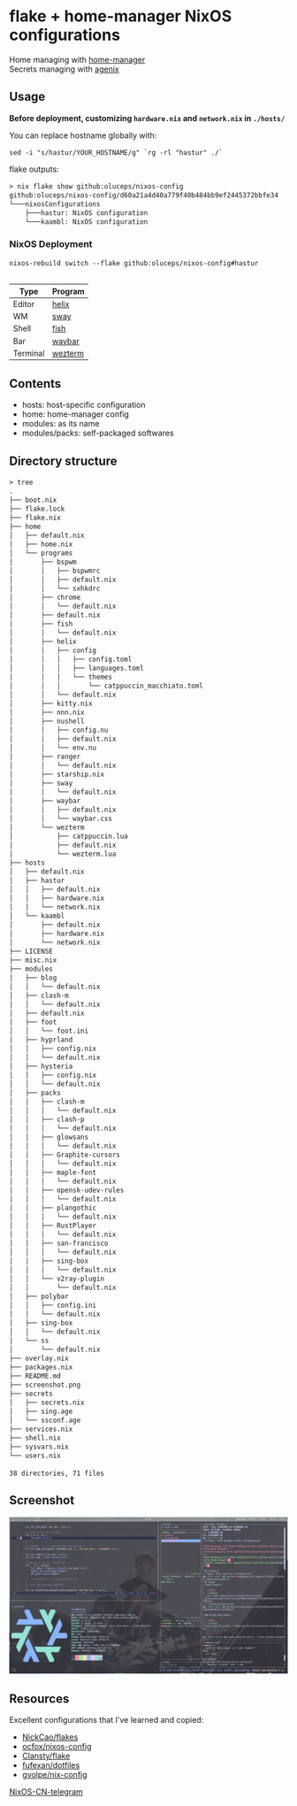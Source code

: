 # flake + home-manager NixOS configurations

Home managing with [home-manager](https://github.com/nix-community/home-manager)  
Secrets managing with [agenix](https://github.com/ryantm/agenix)  


## Usage
__Before deployment, customizing `hardware.nix` and `network.nix`  in `./hosts/`__

You can replace hostname globally with:    
```console  
sed -i "s/hastur/YOUR_HOSTNAME/g" `rg -rl "hastur" ./`  
```

flake outputs:  

```console
> nix flake show github:oluceps/nixos-config
github:oluceps/nixos-config/d60a21a4d40a779f40b484bb9ef2445372bbfe34
└───nixosConfigurations
    ├───hastur: NixOS configuration
    └───kaambl: NixOS configuration
```  

### NixOS Deployment

```console
nixos-rebuild switch --flake github:oluceps/nixos-config#hastur
  
```
|Type|Program|
|---|---|
|Editor|[helix](https://github.com/oluceps/nixos-config/tree/pub/home/programs/helix)|
|WM|[sway](https://github.com/oluceps/nixos-config/tree/pub/home/programs/sway)|
|Shell|[fish](https://github.com/oluceps/nixos-config/tree/pub/home/programs/fish)|
|Bar|[waybar](https://github.com/oluceps/nixos-config/tree/pub/home/programs/waybar)|
|Terminal|[wezterm](https://github.com/oluceps/nixos-config/tree/pub/home/programs/wezterm)|


## Contents
+ hosts: host-specific configuration  
+ home: home-manager config  
+ modules: as its name  
+ modules/packs: self-packaged softwares


## Directory structure  
```console  
> tree
.
├── boot.nix
├── flake.lock
├── flake.nix
├── home
│   ├── default.nix
│   ├── home.nix
│   └── programs
│       ├── bspwm
│       │   ├── bspwmrc
│       │   ├── default.nix
│       │   └── sxhkdrc
│       ├── chrome
│       │   └── default.nix
│       ├── default.nix
│       ├── fish
│       │   └── default.nix
│       ├── helix
│       │   ├── config
│       │   │   ├── config.toml
│       │   │   ├── languages.toml
│       │   │   └── themes
│       │   │       └── catppuccin_macchiato.toml
│       │   └── default.nix
│       ├── kitty.nix
│       ├── nnn.nix
│       ├── nushell
│       │   ├── config.nu
│       │   ├── default.nix
│       │   └── env.nu
│       ├── ranger
│       │   └── default.nix
│       ├── starship.nix
│       ├── sway
│       │   └── default.nix
│       ├── waybar
│       │   ├── default.nix
│       │   └── waybar.css
│       └── wezterm
│           ├── catppuccin.lua
│           ├── default.nix
│           └── wezterm.lua
├── hosts
│   ├── default.nix
│   ├── hastur
│   │   ├── default.nix
│   │   ├── hardware.nix
│   │   └── network.nix
│   └── kaambl
│       ├── default.nix
│       ├── hardware.nix
│       └── network.nix
├── LICENSE
├── misc.nix
├── modules
│   ├── blog
│   │   └── default.nix
│   ├── clash-m
│   │   └── default.nix
│   ├── default.nix
│   ├── foot
│   │   └── foot.ini
│   ├── hyprland
│   │   ├── config.nix
│   │   └── default.nix
│   ├── hysteria
│   │   ├── config.nix
│   │   └── default.nix
│   ├── packs
│   │   ├── clash-m
│   │   │   └── default.nix
│   │   ├── clash-p
│   │   │   └── default.nix
│   │   ├── glowsans
│   │   │   └── default.nix
│   │   ├── Graphite-cursors
│   │   │   └── default.nix
│   │   ├── maple-font
│   │   │   └── default.nix
│   │   ├── opensk-udev-rules
│   │   │   └── default.nix
│   │   ├── plangothic
│   │   │   └── default.nix
│   │   ├── RustPlayer
│   │   │   └── default.nix
│   │   ├── san-francisco
│   │   │   └── default.nix
│   │   ├── sing-box
│   │   │   └── default.nix
│   │   └── v2ray-plugin
│   │       └── default.nix
│   ├── polybar
│   │   ├── config.ini
│   │   └── default.nix
│   ├── sing-box
│   │   └── default.nix
│   └── ss
│       └── default.nix
├── overlay.nix
├── packages.nix
├── README.md
├── screenshot.png
├── secrets
│   ├── secrets.nix
│   ├── sing.age
│   └── ssconf.age
├── services.nix
├── shell.nix
├── sysvars.nix
└── users.nix

38 directories, 71 files
```  

## Screenshot  
![screenshot](./screenshot.png)


## Resources  
Excellent configurations that I've learned and copied:  
+ [NickCao/flakes](https://github.com/NickCao/flakes)  
+ [ocfox/nixos-config](https://github.com/ocfox/nixos-config)  
+ [Clansty/flake](https://github.com/Clansty/flake)  
+ [fufexan/dotfiles](https://github.com/fufexan/dotfiles)  
+ [gvolpe/nix-config](https://github.com/gvolpe/nix-config)

[NixOS-CN-telegram](https://github.com/nixos-cn/NixOS-CN-telegram)



